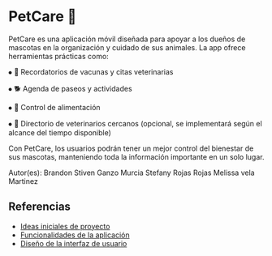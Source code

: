 # PetCare 🐾

PetCare es una aplicación móvil diseñada para apoyar a los dueños de mascotas en la organización y cuidado de sus animales. La app ofrece herramientas prácticas como:

⦁	📅 Recordatorios de vacunas y citas veterinarias

⦁	🐕 Agenda de paseos y actividades

⦁	🍖 Control de alimentación

⦁	🏥 Directorio de veterinarios cercanos (opcional, se implementará según el alcance del tiempo disponible)

Con PetCare, los usuarios podrán tener un mejor control del bienestar de sus mascotas, manteniendo toda la información importante en un solo lugar.

Autor(es):  Brandon Stiven Ganzo Murcia
            Stefany Rojas Rojas 
            Melissa vela Martinez

## Referencias

- [Ideas iniciales de proyecto](docs/ideas.md)
- [Funcionalidades de la aplicación](docs/funcionalidades.md)
- [Diseño de la interfaz de usuario](docs/ui.md)